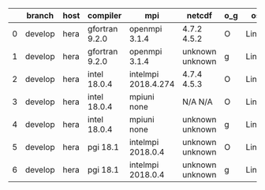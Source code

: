 |    | branch   | host   | compiler       | mpi                 | netcdf          | o_g   | os    | build   | u_pass   | u_fail   | s_pass   | s_fail   | e_pass   | e_fail   | nuopc_pass   | nuopc_fail   | artifacts_hash                                                                                                                                             | modified                   |
|----|----------|--------|----------------|---------------------|-----------------|-------|-------|---------|----------|----------|----------|----------|----------|----------|--------------|--------------|------------------------------------------------------------------------------------------------------------------------------------------------------------|----------------------------|
|  0 | develop  | hera   | gfortran 9.2.0 | openmpi 3.1.4       | 4.7.2 4.5.2     | O     | Linux | pass    | pending  | pending  | pending  | pending  | pending  | pending  | pending      | pending      | [artifacts](https://github.com/esmf-org/esmf-test-artifacts/tree/164193461547b7dbc580fcfa95eeced57d19bf5b/develop/hera/gfortran/9.2.0/O/openmpi/3.1.4)     | 2022-03-15 05:16:10.236701 |
|  1 | develop  | hera   | gfortran 9.2.0 | openmpi 3.1.4       | unknown unknown | g     | Linux | fail    | 13685    | 0        | 49       | 0        | 80       | 0        | 50           | 0            | [artifacts](https://github.com/esmf-org/esmf-test-artifacts/tree/0989ac4a375d338364dac70689bf3bd2b2377935/develop/hera/gfortran/9.2.0/g/openmpi/3.1.4)     | 2022-03-15 05:16:10.236730 |
|  2 | develop  | hera   | intel 18.0.4   | intelmpi 2018.4.274 | 4.7.4 4.5.3     | O     | Linux | pass    | 13685    | 0        | 49       | 0        | 80       | 0        | 50           | 0            | [artifacts](https://github.com/esmf-org/esmf-test-artifacts/tree/e1650160643bdbe74774916a051034c959a2fec1/develop/hera/intel/18.0.4/O/intelmpi/2018.4.274) | 2022-03-15 05:16:10.236743 |
|  3 | develop  | hera   | intel 18.0.4   | mpiuni none         | N/A N/A         | O     | Linux | fail    | fail     | fail     | fail     | fail     | fail     | fail     | 0            | 50           | [artifacts](https://github.com/esmf-org/esmf-test-artifacts/tree/fe93ff6afcde2144bb537049929b5a9c0cb9f927/develop/hera/intel/18.0.4/O/mpiuni/none)         | 2022-03-15 05:16:10.236758 |
|  4 | develop  | hera   | intel 18.0.4   | mpiuni none         | unknown unknown | g     | Linux | fail    | 12158    | 0        | 8        | 0        | 43       | 0        | 0            | 50           | [artifacts](https://github.com/esmf-org/esmf-test-artifacts/tree/a9adc4fb6e2a3e64867d8f51f92e655bbc693d3b/develop/hera/intel/18.0.4/g/mpiuni/none)         | 2022-03-15 05:16:10.236748 |
|  5 | develop  | hera   | pgi 18.1       | intelmpi 2018.0.4   | unknown unknown | O     | Linux | fail    | fail     | fail     | fail     | fail     | fail     | fail     | 0            | 50           | [artifacts](https://github.com/esmf-org/esmf-test-artifacts/tree/eb73168063ec9a72e998b852b10ba8395bc2ce2b/develop/hera/pgi/18.1/O/intelmpi/2018.0.4)       | 2022-03-15 05:16:10.236737 |
|  6 | develop  | hera   | pgi 18.1       | intelmpi 2018.0.4   | unknown unknown | g     | Linux | fail    | fail     | fail     | fail     | fail     | fail     | fail     | 0            | 50           | [artifacts](https://github.com/esmf-org/esmf-test-artifacts/tree/4da1cabac3535145693774daa26b9682ddd719b8/develop/hera/pgi/18.1/g/intelmpi/2018.0.4)       | 2022-03-15 05:16:10.236753 |